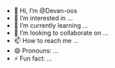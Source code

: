 - 👋 Hi, I’m @Devan-oos
- 👀 I’m interested in ...
- 🌱 I’m currently learning ...
- 💞️ I’m looking to collaborate on ...
- 📫 How to reach me ...
- 😄 Pronouns: ...
- ⚡ Fun fact: ...

<!---
Devan-oos/Devan-oos is a ✨ special ✨ repository because its `README.md` (this file) appears on your GitHub profile.
You can click the Preview link to take a look at your changes.
--->
